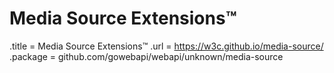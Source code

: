 # Media Source Extensions™

.title = Media Source Extensions™
.url = <https://w3c.github.io/media-source/>
.package = github.com/gowebapi/webapi/unknown/media-source
